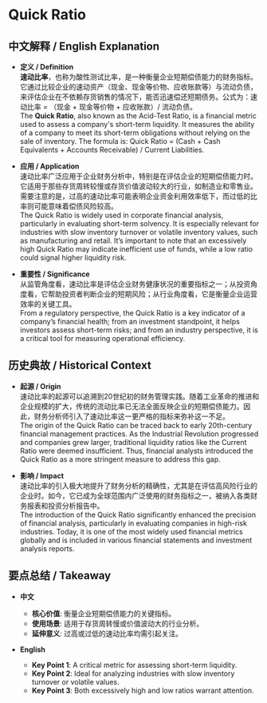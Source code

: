 # Quick Ratio

## 中文解释 / English Explanation

* **定义 / Definition**  
  **速动比率**，也称为酸性测试比率，是一种衡量企业短期偿债能力的财务指标。它通过比较企业的速动资产（现金、现金等价物、应收账款等）与流动负债，来评估企业在不依赖存货销售的情况下，能否迅速偿还短期债务。公式为：速动比率 = （现金 + 现金等价物 + 应收账款）/ 流动负债。  
  The **Quick Ratio**, also known as the Acid-Test Ratio, is a financial metric used to assess a company's short-term liquidity. It measures the ability of a company to meet its short-term obligations without relying on the sale of inventory. The formula is: Quick Ratio = (Cash + Cash Equivalents + Accounts Receivable) / Current Liabilities.

* **应用 / Application**  
  速动比率广泛应用于企业财务分析中，特别是在评估企业的短期偿债能力时。它适用于那些存货周转较慢或存货价值波动较大的行业，如制造业和零售业。需要注意的是，过高的速动比率可能表明企业资金利用效率低下，而过低的比率则可能意味着偿债风险较高。  
  The Quick Ratio is widely used in corporate financial analysis, particularly in evaluating short-term solvency. It is especially relevant for industries with slow inventory turnover or volatile inventory values, such as manufacturing and retail. It’s important to note that an excessively high Quick Ratio may indicate inefficient use of funds, while a low ratio could signal higher liquidity risk.

* **重要性 / Significance**  
  从监管角度看，速动比率是评估企业财务健康状况的重要指标之一；从投资角度看，它帮助投资者判断企业的短期风险；从行业角度看，它是衡量企业运营效率的关键工具。  
  From a regulatory perspective, the Quick Ratio is a key indicator of a company’s financial health; from an investment standpoint, it helps investors assess short-term risks; and from an industry perspective, it is a critical tool for measuring operational efficiency.

## 历史典故 / Historical Context

* **起源 / Origin**  
  速动比率的起源可以追溯到20世纪初的财务管理实践。随着工业革命的推进和企业规模的扩大，传统的流动比率已无法全面反映企业的短期偿债能力。因此，财务分析师引入了速动比率这一更严格的指标来弥补这一不足。  
  The origin of the Quick Ratio can be traced back to early 20th-century financial management practices. As the Industrial Revolution progressed and companies grew larger, traditional liquidity ratios like the Current Ratio were deemed insufficient. Thus, financial analysts introduced the Quick Ratio as a more stringent measure to address this gap.

* **影响 / Impact**  
  速动比率的引入极大地提升了财务分析的精确性，尤其是在评估高风险行业的企业时。如今，它已成为全球范围内广泛使用的财务指标之一，被纳入各类财务报表和投资分析报告中。  
  The introduction of the Quick Ratio significantly enhanced the precision of financial analysis, particularly in evaluating companies in high-risk industries. Today, it is one of the most widely used financial metrics globally and is included in various financial statements and investment analysis reports.

## 要点总结 / Takeaway

* **中文**  
  - **核心价值**: 衡量企业短期偿债能力的关键指标。  
  - **使用场景**: 适用于存货周转慢或价值波动大的行业分析。  
  - **延伸意义**: 过高或过低的速动比率均需引起关注。

* **English**  
  - **Key Point 1**: A critical metric for assessing short-term liquidity.  
  - **Key Point 2**: Ideal for analyzing industries with slow inventory turnover or volatile values.  
  - **Key Point 3**: Both excessively high and low ratios warrant attention.